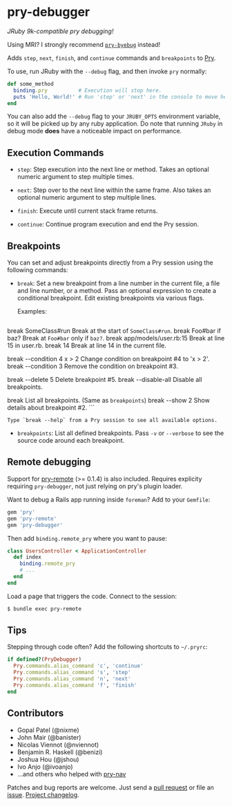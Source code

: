# pry-debugger

_JRuby 9k-compatible pry debugging!_

Using MRI? I strongly recommend [`pry-byebug`][pry-byebug] instead!

Adds `step`, `next`, `finish`, and `continue` commands and `breakpoints` to [Pry][pry].

To use, run JRuby with the `--debug` flag, and then invoke `pry` normally:

```ruby
def some_method
  binding.pry          # Execution will stop here.
  puts 'Hello, World!' # Run 'step' or 'next' in the console to move here.
end
```

You can also add the `--debug` flag to your `JRUBY_OPTS` environment variable, so it will be picked up by any ruby application. Do note that running `JRuby` in debug mode **does** have a noticeable impact on performance.

## Execution Commands

* `step`: Step execution into the next line or method. Takes an optional numeric argument to step multiple times.

* `next`: Step over to the next line within the same frame. Also takes an optional numeric argument to step multiple lines.

* `finish`: Execute until current stack frame returns.

* `continue`: Continue program execution and end the Pry session.

## Breakpoints

You can set and adjust breakpoints directly from a Pry session using the following commands:

* `break`: Set a new breakpoint from a line number in the current file, a file and line number, or a method. Pass an optional expression to create a conditional breakpoint. Edit existing breakpoints via various flags.

    Examples:

    ```ruby
break SomeClass#run            Break at the start of `SomeClass#run`.
break Foo#bar if baz?          Break at `Foo#bar` only if `baz?`.
break app/models/user.rb:15    Break at line 15 in user.rb.
break 14                       Break at line 14 in the current file.

break --condition 4 x > 2      Change condition on breakpoint #4 to 'x > 2'.
break --condition 3            Remove the condition on breakpoint #3.

break --delete 5               Delete breakpoint #5.
break --disable-all            Disable all breakpoints.

break                          List all breakpoints. (Same as `breakpoints`)
break --show 2                 Show details about breakpoint #2.
    ```

    Type `break --help` from a Pry session to see all available options.

* `breakpoints`: List all defined breakpoints. Pass `-v` or `--verbose` to see the source code around each breakpoint.

## Remote debugging

Support for [pry-remote][pry-remote] (>= 0.1.4) is also included. Requires explicity requiring `pry-debugger`, not just relying on pry's plugin loader.

Want to debug a Rails app running inside `foreman`? Add to your `Gemfile`:

```ruby
gem 'pry'
gem 'pry-remote'
gem 'pry-debugger'
```

Then add `binding.remote_pry` where you want to pause:

```ruby
class UsersController < ApplicationController
  def index
    binding.remote_pry
    # ...
  end
end
```

Load a page that triggers the code. Connect to the session:

```bash
$ bundle exec pry-remote
```

## Tips

Stepping through code often? Add the following shortcuts to `~/.pryrc`:

```ruby
if defined?(PryDebugger)
  Pry.commands.alias_command 'c', 'continue'
  Pry.commands.alias_command 's', 'step'
  Pry.commands.alias_command 'n', 'next'
  Pry.commands.alias_command 'f', 'finish'
end
```

## Contributors

* Gopal Patel (@nixme)
* John Mair (@banister)
* Nicolas Viennot (@nviennot)
* Benjamin R. Haskell (@benizi)
* Joshua Hou (@jshou)
* Ivo Anjo (@ivoanjo)
* ...and others who helped with [pry-nav][pry-nav]

Patches and bug reports are welcome. Just send a [pull request][pullrequests] or file an [issue][issues]. [Project changelog][changelog].

[pry]:                http://pry.github.com
[pry-remote]:         https://github.com/Mon-Ouie/pry-remote
[pry-nav]:            https://github.com/nixme/pry-nav
[pullrequests]:       https://github.com/nixme/pry-debugger/pulls
[issues]:             https://github.com/nixme/pry-debugger/issues
[changelog]:          https://github.com/nixme/pry-debugger/blob/master/CHANGELOG.md
[pry-byebug]:         https://github.com/deivid-rodriguez/pry-byebug
